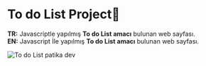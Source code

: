 # To do List Project🙌
<b>TR:</b> Javascriptle yapılmış <b>To do List amacı</b> bulunan web sayfası.<br>
<b>EN:</b> Javascript İle yapılmış <b>To do List amacı</b> bulunan web sayfası.

![To do List patika dev](https://user-images.githubusercontent.com/109991448/231138592-74743a95-dfa2-4db0-a36d-1f72cf2225c9.jpg)
